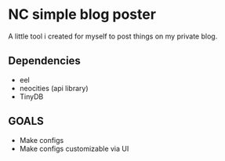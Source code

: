 # NC simple blog poster
A little tool i created for myself to post things on my private blog.

## Dependencies
- eel
- neocities (api library)
- TinyDB

## GOALS
- Make configs
- Make configs customizable via UI
